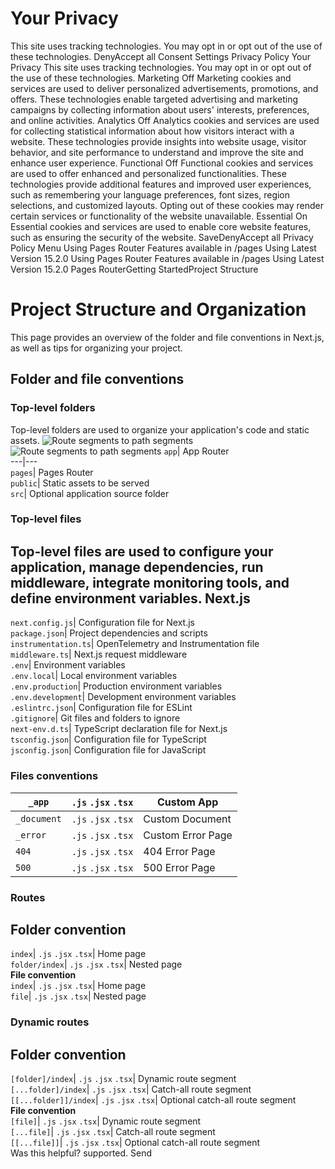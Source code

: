 # Your Privacy
This site uses tracking technologies. You may opt in or opt out of the use of these technologies.
DenyAccept all
Consent Settings
Privacy Policy
Your Privacy
This site uses tracking technologies. You may opt in or opt out of the use of these technologies.
Marketing
Off
Marketing cookies and services are used to deliver personalized advertisements, promotions, and offers. These technologies enable targeted advertising and marketing campaigns by collecting information about users' interests, preferences, and online activities. 
Analytics
Off
Analytics cookies and services are used for collecting statistical information about how visitors interact with a website. These technologies provide insights into website usage, visitor behavior, and site performance to understand and improve the site and enhance user experience.
Functional
Off
Functional cookies and services are used to offer enhanced and personalized functionalities. These technologies provide additional features and improved user experiences, such as remembering your language preferences, font sizes, region selections, and customized layouts. Opting out of these cookies may render certain services or functionality of the website unavailable.
Essential
On
Essential cookies and services are used to enable core website features, such as ensuring the security of the website. 
SaveDenyAccept all
Privacy Policy
Menu
Using Pages Router
Features available in /pages
Using Latest Version
15.2.0
Using Pages Router
Features available in /pages
Using Latest Version
15.2.0
Pages RouterGetting StartedProject Structure
# Project Structure and Organization
This page provides an overview of the folder and file conventions in Next.js, as well as tips for organizing your project.
## Folder and file conventions
### Top-level folders
Top-level folders are used to organize your application's code and static assets.
![Route segments to path segments](https://nextjs.org/_next/image?url=https%3A%2F%2Fh8DxKfmAPhn8O0p3.public.blob.vercel-storage.com%2Fdocs%2Flight%2Ftop-level-folders.png&w=3840&q=75)![Route segments to path segments](https://nextjs.org/_next/image?url=https%3A%2F%2Fh8DxKfmAPhn8O0p3.public.blob.vercel-storage.com%2Fdocs%2Fdark%2Ftop-level-folders.png&w=3840&q=75)
`app`| App Router  
---|---  
`pages`| Pages Router  
`public`| Static assets to be served  
`src`| Optional application source folder  
### Top-level files
Top-level files are used to configure your application, manage dependencies, run middleware, integrate monitoring tools, and define environment variables.
**Next.js**  
---  
`next.config.js`|  Configuration file for Next.js  
`package.json`| Project dependencies and scripts  
`instrumentation.ts`| OpenTelemetry and Instrumentation file  
`middleware.ts`| Next.js request middleware  
`.env`| Environment variables  
`.env.local`| Local environment variables  
`.env.production`| Production environment variables  
`.env.development`| Development environment variables  
`.eslintrc.json`| Configuration file for ESLint  
`.gitignore`| Git files and folders to ignore  
`next-env.d.ts`| TypeScript declaration file for Next.js  
`tsconfig.json`| Configuration file for TypeScript  
`jsconfig.json`| Configuration file for JavaScript  
### Files conventions
`_app`| `.js` `.jsx` `.tsx`| Custom App  
---|---|---  
`_document`| `.js` `.jsx` `.tsx`| Custom Document  
`_error`| `.js` `.jsx` `.tsx`| Custom Error Page  
`404`| `.js` `.jsx` `.tsx`| 404 Error Page  
`500`| `.js` `.jsx` `.tsx`| 500 Error Page  
### Routes
**Folder convention**  
---  
`index`| `.js` `.jsx` `.tsx`| Home page  
`folder/index`| `.js` `.jsx` `.tsx`| Nested page  
**File convention**  
`index`| `.js` `.jsx` `.tsx`| Home page  
`file`| `.js` `.jsx` `.tsx`| Nested page  
### Dynamic routes
**Folder convention**  
---  
`[folder]/index`| `.js` `.jsx` `.tsx`| Dynamic route segment  
`[...folder]/index`| `.js` `.jsx` `.tsx`| Catch-all route segment  
`[[...folder]]/index`| `.js` `.jsx` `.tsx`| Optional catch-all route segment  
**File convention**  
`[file]`| `.js` `.jsx` `.tsx`| Dynamic route segment  
`[...file]`| `.js` `.jsx` `.tsx`| Catch-all route segment  
`[[...file]]`| `.js` `.jsx` `.tsx`| Optional catch-all route segment  
Was this helpful?
supported.
Send
